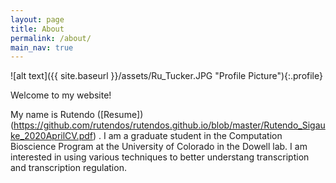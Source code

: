 ```yaml
---
layout: page
title: About
permalink: /about/
main_nav: true
---
```


![alt text]({{ site.baseurl }}/assets/Ru_Tucker.JPG "Profile Picture"){:.profile}

Welcome to my website!

My name is Rutendo ([Resume])(https://github.com/rutendos/rutendos.github.io/blob/master/Rutendo_Sigauke_2020AprilCV.pdf) . I am a graduate student in the Computation Bioscience Program at the University of Colorado in the Dowell lab. I am interested in using various techniques to better understang transcription and transcription regulation. 

